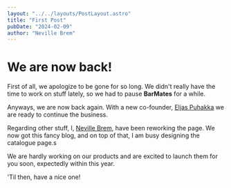 ```yaml
---
layout: "../../layouts/PostLayout.astro"
title: "First Post"
pubDate: "2024-02-09"
author: "Neville Brem"
---
```


# We are now back!

First of all, we apologize to be gone for so long. We didn't really have the time to work on stuff lately, so we had to pause **BarMates** for a while.

Anyways, we are now back again. With a new co-founder, [Eljas Puhakka](https://linkedin.com/in/eljas-puhakka-a07672227) we are ready to continue the business.

Regarding other stuff, I, [Neville Brem](https://github.com/nevthereal), have been reworking the page. We now got this fancy blog, and on top of that, I am busy designing the catalogue page.s

We are hardly working on our products and are excited to launch them for you soon, expectedly within this year.

'Til then, have a nice one!
